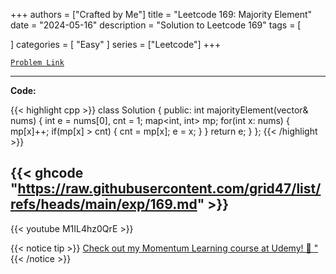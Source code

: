 
+++
authors = ["Crafted by Me"]
title = "Leetcode 169: Majority Element"
date = "2024-05-16"
description = "Solution to Leetcode 169"
tags = [
    
]
categories = [
    "Easy"
]
series = ["Leetcode"]
+++



[`Problem Link`](https://leetcode.com/problems/majority-element/description/)

---

**Code:**

{{< highlight cpp >}}
class Solution {
public:
    int majorityElement(vector<int>& nums) {
        int e = nums[0], cnt = 1;
        map<int, int> mp;
        for(int x: nums) {
            mp[x]++;
            if(mp[x] > cnt) {
                cnt = mp[x];
                e = x;
            }
        }
        return e;
    }
};
{{< /highlight >}}

{{< ghcode "https://raw.githubusercontent.com/grid47/list/refs/heads/main/exp/169.md" >}}
---
{{< youtube M1IL4hz0QrE >}}

{{< notice tip >}}
[Check out my Momentum Learning course at Udemy! 🚀 "](https://www.udemy.com/course/blind-75-the-data-structures-and-algorithms-essentials/)
{{< /notice >}}

